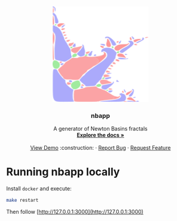 

<!-- PROJECT LOGO -->
<br />
<p align="center">
  <a href="https://github.com/gmagno/igl">
    <img src="./nbweb/public/splash_logo.svg" alt="Logo" width="256" height="256">
  </a>

  <h3 align="center">nbapp</h3>

  <p align="center">
    A generator of Newton Basins fractals
    <br />
    <a href=""><strong>Explore the docs »</strong></a>
    <br />
    <br />
    <a href="">View Demo</a> :construction:
    ·
    <a href="https://github.com/MagnoBrothers/nbapp/issues">Report Bug</a>
    ·
    <a href="https://github.com/MagnoBrothers/nbapp/issues">Request Feature</a>
  </p>
</p>


# Running nbapp locally

Install `docker` and execute:

```sh
make restart
```

Then follow [http://127.0.0.1:3000](http://127.0.0.1:3000)